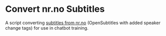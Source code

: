 Convert nr.no Subtitles
=======================

A script converting [subtitles from nr.no](https://www.nr.no/~plison/pdfs/cl/slt2016.pdf) (OpenSubtitles with added speaker change tags) for use in chatbot training.
